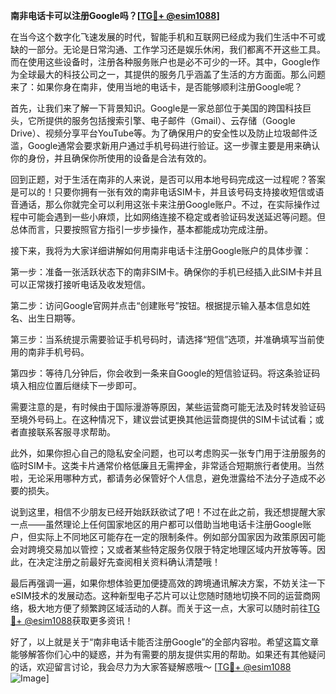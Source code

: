 **南非电话卡可以注册Google吗？[[TG💪+ @esim1088](https://t.me/s/esim1088)]**

在当今这个数字化飞速发展的时代，智能手机和互联网已经成为我们生活中不可或缺的一部分。无论是日常沟通、工作学习还是娱乐休闲，我们都离不开这些工具。而在使用这些设备时，注册各种服务账户也是必不可少的一环。其中，Google作为全球最大的科技公司之一，其提供的服务几乎涵盖了生活的方方面面。那么问题来了：如果你身在南非，使用当地的电话卡，是否能够顺利注册Google呢？

首先，让我们来了解一下背景知识。Google是一家总部位于美国的跨国科技巨头，它所提供的服务包括搜索引擎、电子邮件（Gmail）、云存储（Google Drive）、视频分享平台YouTube等。为了确保用户的安全性以及防止垃圾邮件泛滥，Google通常会要求新用户通过手机号码进行验证。这一步骤主要是用来确认你的身份，并且确保你所使用的设备是合法有效的。

回到正题，对于生活在南非的人来说，是否可以用本地号码完成这一过程呢？答案是可以的！只要你拥有一张有效的南非电话SIM卡，并且该号码支持接收短信或语音通话，那么你就完全可以利用这张卡来注册Google账户。不过，在实际操作过程中可能会遇到一些小麻烦，比如网络连接不稳定或者验证码发送延迟等问题。但总体而言，只要按照官方指引一步步操作，基本都能成功完成注册。

接下来，我将为大家详细讲解如何用南非电话卡注册Google账户的具体步骤：

第一步：准备一张活跃状态下的南非SIM卡。确保你的手机已经插入此SIM卡并且可以正常拨打接听电话及收发短信。

第二步：访问Google官网并点击“创建账号”按钮。根据提示输入基本信息如姓名、出生日期等。

第三步：当系统提示需要验证手机号码时，请选择“短信”选项，并准确填写当前使用的南非手机号码。

第四步：等待几分钟后，你会收到一条来自Google的短信验证码。将这条验证码填入相应位置后继续下一步即可。

需要注意的是，有时候由于国际漫游等原因，某些运营商可能无法及时转发验证码至境外号码上。在这种情况下，建议尝试更换其他运营商提供的SIM卡试试看；或者直接联系客服寻求帮助。

此外，如果你担心自己的隐私安全问题，也可以考虑购买一张专门用于注册服务的临时SIM卡。这类卡片通常价格低廉且无需押金，非常适合短期旅行者使用。当然啦，无论采用哪种方式，都请务必保管好个人信息，避免泄露给不法分子造成不必要的损失。

说到这里，相信不少朋友已经开始跃跃欲试了吧！不过在此之前，我还想提醒大家一点——虽然理论上任何国家地区的用户都可以借助当地电话卡注册Google账户，但实际上不同地区可能存在一定的限制条件。例如部分国家因为政策原因可能会对跨境交易加以管控；又或者某些特定服务仅限于特定地理区域内开放等等。因此，在决定注册之前最好先查阅相关资料确认清楚哦！

最后再强调一遍，如果你想体验更加便捷高效的跨境通讯解决方案，不妨关注一下eSIM技术的发展动态。这种新型电子芯片可以让您随时随地切换不同的运营商网络，极大地方便了频繁跨区域活动的人群。而关于这一点，大家可以随时前往[TG💪+ @esim1088](https://t.me/s/esim1088)获取更多资讯！

好了，以上就是关于“南非电话卡能否注册Google”的全部内容啦。希望这篇文章能够解答你们心中的疑惑，并为有需要的朋友提供实用的帮助。如果还有其他疑问的话，欢迎留言讨论，我会尽力为大家答疑解惑哦～ [[TG💪+ @esim1088](https://t.me/s/esim1088) ![Image](https://i.postimg.cc/4NQfJmqS/Snipaste-2025-05-13-00-14-12.png)]